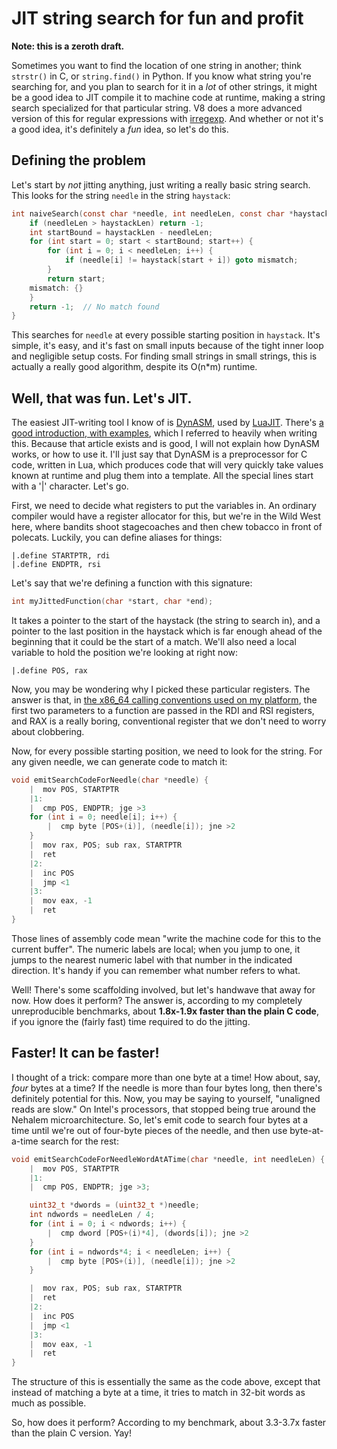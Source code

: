 # JIT string search for fun and profit

**Note: this is a zeroth draft.**

Sometimes you want to find the location of one string in another; think `strstr()` in C, or `string.find()` in Python. If you know what string you're searching for, and you plan to search for it in a *lot* of other strings, it might be a good idea to JIT compile it to machine code at runtime, making a string search specialized for that particular string. V8 does a more advanced version of this for regular expressions with [irregexp](http://blog.chromium.org/2009/02/irregexp-google-chromes-new-regexp.html). And whether or not it's a good idea, it's definitely a *fun* idea, so let's do this.

## Defining the problem

Let's start by *not* jitting anything, just writing a really basic string search. This looks for the string `needle` in the string `haystack`:

```c
int naiveSearch(const char *needle, int needleLen, const char *haystack, int haystackLen) {
    if (needleLen > haystackLen) return -1;
    int startBound = haystackLen - needleLen;
    for (int start = 0; start < startBound; start++) {
        for (int i = 0; i < needleLen; i++) {
            if (needle[i] != haystack[start + i]) goto mismatch;
        }
        return start;
    mismatch: {}
    }
    return -1;  // No match found
}
```

This searches for `needle` at every possible starting position in `haystack`. It's simple, it's easy, and it's fast on small inputs because of the tight inner loop and negligible setup costs. For finding small strings in small strings, this is actually a really good algorithm, despite its O(n*m) runtime.

## Well, that was fun. Let's JIT.

The easiest JIT-writing tool I know of is [DynASM](http://luajit.org/dynasm.html), used by [LuaJIT](http://luajit.org/). There's [a good introduction, with examples](http://blog.reverberate.org/2012/12/hello-jit-world-joy-of-simple-jits.html), which I referred to heavily when writing this. Because that article exists and is good, I will not explain how DynASM works, or how to use it. I'll just say that DynASM is a preprocessor for C code, written in Lua, which produces code that will very quickly take values known at runtime and plug them into a template. All the special lines start with a '|' character. Let's go.

First, we need to decide what registers to put the variables in. An ordinary compiler would have a register allocator for this, but we're in the Wild West here, where bandits shoot stagecoaches and then chew tobacco in front of polecats. Luckily, you can define aliases for things:

```
|.define STARTPTR, rdi
|.define ENDPTR, rsi
```

Let's say that we're defining a function with this signature:

```c
int myJittedFunction(char *start, char *end);
```

It takes a pointer to the start of the haystack (the string to search in), and a pointer to the last position in the haystack which is far enough ahead of the beginning that it could be the start of a match. We'll also need a local variable to hold the position we're looking at right now:

```
|.define POS, rax
```

Now, you may be wondering why I picked these particular registers. The answer is that, in [the x86_64 calling conventions used on my platform](http://en.wikipedia.org/wiki/X86_calling_conventions#System_V_AMD64_ABI), the first two parameters to a function are passed in the RDI and RSI registers, and RAX is a really boring, conventional register that we don't need to worry about clobbering.

Now, for every possible starting position, we need to look for the string. For any given needle, we can generate code to match it:

```c
void emitSearchCodeForNeedle(char *needle) {
    |  mov POS, STARTPTR
    |1:
    |  cmp POS, ENDPTR; jge >3
    for (int i = 0; needle[i]; i++) {
        |  cmp byte [POS+(i)], (needle[i]); jne >2
    }
    |  mov rax, POS; sub rax, STARTPTR
    |  ret
    |2:
    |  inc POS
    |  jmp <1
    |3:
    |  mov eax, -1
    |  ret
}
```

Those lines of assembly code mean "write the machine code for this to the current buffer". The numeric labels are local; when you jump to one, it jumps to the nearest numeric label with that number in the indicated direction. It's handy if you can remember what number refers to what.

Well! There's some scaffolding involved, but let's handwave that away for now. How does it perform? The answer is, according to my completely unreproducible benchmarks, about **1.8x-1.9x faster than the plain C code**, if you ignore the (fairly fast) time required to do the jitting.

## Faster! It can be faster!

I thought of a trick: compare more than one byte at a time! How about, say, *four* bytes at a time? If the needle is more than four bytes long, then there's definitely potential for this. Now, you may be saying to yourself, "unaligned reads are slow." On Intel's processors, that stopped being true around the Nehalem microarchitecture. So, let's emit code to search four bytes at a time until we're out of four-byte pieces of the needle, and then use byte-at-a-time search for the rest:

```c
void emitSearchCodeForNeedleWordAtATime(char *needle, int needleLen) {
    |  mov POS, STARTPTR
    |1:
    |  cmp POS, ENDPTR; jge >3;

    uint32_t *dwords = (uint32_t *)needle;
    int ndwords = needleLen / 4;
    for (int i = 0; i < ndwords; i++) {
        |  cmp dword [POS+(i)*4], (dwords[i]); jne >2
    }
    for (int i = ndwords*4; i < needleLen; i++) {
        |  cmp byte [POS+(i)], (needle[i]); jne >2
    }

    |  mov rax, POS; sub rax, STARTPTR
    |  ret
    |2:
    |  inc POS
    |  jmp <1
    |3:
    |  mov eax, -1
    |  ret
}
```

The structure of this is essentially the same as the code above, except that instead of matching a byte at a time, it tries to match in 32-bit words as much as possible.

So, how does it perform? According to my benchmark, about 3.3-3.7x faster than the plain C version. Yay!
